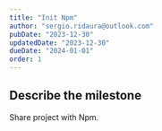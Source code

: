```yaml
---
title: "Init Npm"
author: "sergio.ridaura@outlook.com"
pubDate: "2023-12-30"
updatedDate: "2023-12-30"
dueDate: "2024-01-01"
order: 1
---
```


## Describe the milestone

Share project with Npm.
